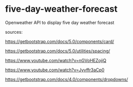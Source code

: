# five-day-weather-forecast
Openweather API to display five day weather forecast




sources:

https://getbootstrap.com/docs/5.0/components/card/

https://getbootstrap.com/docs/5.0/utilities/spacing/

https://www.youtube.com/watch?v=nGVoHEZojiQ

https://www.youtube.com/watch?v=Jyvffr3aCp0

https://getbootstrap.com/docs/4.0/components/dropdowns/
